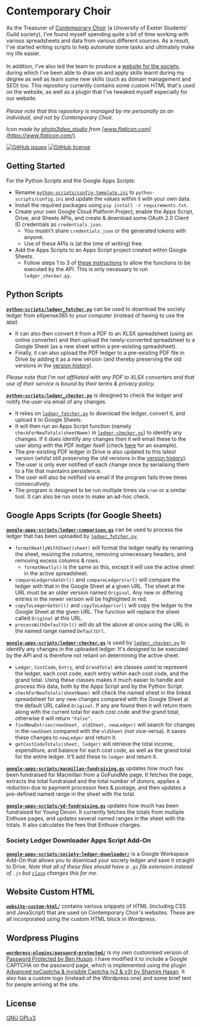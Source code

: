 # Contemporary Choir

As the Treasurer of [Contemporary Choir](https://exetercontemporarychoir.com/) (a University of Exeter Students' Guild society), I've found myself spending quite a bit of time working with various spreadsheets and data from various different sources. As a result, I've started writing scripts to help automate some tasks and ultimately make my life easier. 
<br><br>In addition, I've also led the team to produce a [website for the society](https://exetercontemporarychoir.com), during which I've been able to draw on and apply skills learnt during my degree as well as learn some new skills (such as domain management and SEO) too. This repository currently contains some custom HTML that's used on the website, as well as a plugin that I've tweaked myself especially for our website.
<br><br>*Please note that this repository is managed by me personally as an individual, and not by Contemporary Choir.*

*Icon made by [photo3idea_studio](https://www.flaticon.com/authors/photo3idea-studio) from [www.flaticon.com](https://www.flaticon.com/).*

[![GitHub issues](https://img.shields.io/github/issues/cmenon12/contemporary-choir?style=flat)](https://github.com/cmenon12/contemporary-choir/issues)
[![GitHub license](https://img.shields.io/github/license/cmenon12/contemporary-choir?style=flat)](https://github.com/cmenon12/contemporary-choir/blob/master/LICENSE)


## Getting Started
For the Python Scripts and the Google Apps Scripts:
* Rename [`python-scripts/config-template.ini`](python-scripts/config-template.ini) to `python-scripts/config.ini` and update the values within it with your own data.
* Install the required packages using `pip install -r requirements.txt`.
* Create your own Google Cloud Platform Project, enable the Apps Script, Drive, and Sheets APIs, and create & download some OAuth 2.0 Client ID credentials as `credentials.json`. 
  * You mustn't share `credentials.json` or the generated tokens with anyone.
  * Use of these APIs is (at the time of writing) free.
* Add the Apps Scripts to an Apps Script project created within Google Sheets.
  * Follow steps 1 to 3 of [these instructions](https://developers.google.com/apps-script/api/how-tos/execute#general_procedure) to allow the functions to be executed by the API. This is only necessary to run `ledger_checker.py`.


## Python Scripts

**[`python-scripts/ledger_fetcher.py`](python-scripts/ledger_fetcher.py)** 
can be used  to download the society ledger from eXpense365 to your computer (instead of having to use the app). 
* It can also then convert it from a PDF to an XLSX spreadsheet (using an online converter) and then upload the newly-converted spreadsheet to a Google Sheet (as a new sheet within a pre-existing spreadsheet). 
* Finally, it can also upload the PDF ledger to a pre-existing PDF file in Drive by adding it as a new version (and thereby preserving the old versions in the [version history](https://support.google.com/drive/answer/2409045?co=GENIE.Platform%3DDesktop&hl=en#7177508:~:text=Save%20and%20restore%20recent%20versions)). 

*Please note that I'm not affiliated with any PDF to XLSX converters and that use of their service is bound by their terms & privacy policy.*


**[`python-scripts/ledger_checker.py`](python-scripts/ledger_checker.py)** is designed to check the ledger and notify the user via email of any changes. 
* It relies on [`ledger_fetcher.py`](python-scripts/ledger_fetcher.py) to download the ledger, convert it, and upload it to Google Sheets. 
* It will then run an Apps Script function (namely `checkForNewTotals(sheetName)` in [`ledger-checker.gs`](google-apps-scripts/ledger-checker.gs)) to identify any changes. If it does identify any changes then it will email these to the user along with the PDF ledger itself (check [here](https://raw.githubusercontent.com/cmenon12/contemporary-choir/main/assets/Example%20email%20from%20ledger_checker.py.jpg) for an example). 
* The pre-existing PDF ledger in Drive is also updated to this latest version (whilst still preserving the old versions in the [version history](https://support.google.com/drive/answer/2409045?co=GENIE.Platform%3DDesktop&hl=en#7177508:~:text=Save%20and%20restore%20recent%20versions)). 
* The user is only ever notified of each change once by serialising them to a file that maintains persistence.
* The user will also be notified via email if the program fails three times consecutively.
* The program is designed to be run multiple times via `cron` or a similar tool. It can also be run once to make an ad-hoc check.

## Google Apps Scripts (for Google Sheets)
**[`google-apps-scripts/ledger-comparison.gs`](google-apps-scripts/ledger-comparison.gs)** can be used to process the ledger that has been uploaded by [`ledger_fetcher.py`](python-scripts/ledger_fetcher.py). 
* `formatNeatlyWithSheet(sheet)` will format the ledger neatly by renaming the sheet, resizing the columns, removing unnecessary headers, and removing excess columns & rows.
  * `formatNeatly()` is the same as this, except it will use the active sheet in the active spreadsheet.
* `compareLedgersGetUrl()` and `compareLedgers(url)` will compare the ledger with that in the Google Sheet at a given URL. The sheet at the URL must be an older version named `Original`. Any new or differing entries in the newer version will be highlighted in red. 
* `copyToLedgerGetUrl()` and `copyToLedger(url)` will copy the ledger to the Google Sheet at the given URL. The function will replace the sheet called `Original` at this URL.
* `processWithDefaultUrl()` will do all the above at once using the URL in the named range named `DefaultUrl`.

**[`google-apps-scripts/ledger-checker.gs`](google-apps-scripts/ledger-checker.gs)** is used by [`ledger_checker.py`](python-scripts/ledger_checker.py) to identify any changes in the uploaded ledger. It's designed to be executed by the API and is therefore not reliant on determining the active sheet.
* `Ledger`, `CostCode`, `Entry`, and `GrandTotal` are classes used to represent the ledger, each cost code, each entry within each cost code, and the grand total. Using these classes makes it much easier to handle and process this data, both by the Apps Script and by the Python Script.
* `checkForNewTotals(sheetName)` will check the named sheet in the linked spreadsheet for any new changes compared with the Google Sheet at the default URL called `Original`. If any are found then it will return them along with the current total for each cost code and the grand total, otherwise it will return `"False"`.
* `findNewEntries(newSheet, oldSheet, newLedger)` will search for changes in the `newSheet` compared with the `oldSheet` (not vice-versa). It saves these changes to `newLedger` and return it.
* `getCostCodeTotals(sheet, ledger)` will retrieve the total income, expenditure, and balance for each cost code, as well as the grand total for the entire ledger. It'll add these to `ledger` and return it.

**[`google-apps-scripts/macmillan-fundraising.gs`](google-apps-scripts/macmillan-fundraising.gs)** updates how much has been fundraised for Macmillan from a GoFundMe page. It fetches the page, extracts the total fundraised and the total number of donors, applies a reduction due to payment processor fees & postage, and then updates a pre-defined named range in the sheet with the total.

**[`google-apps-scripts/yd-fundraising.gs`](google-apps-scripts/yd-fundraising.gs)** updates how much has been fundraised for Young Devon. It currently fetches the totals from multiple Enthuse pages, and updates several named ranges in the sheet with the totals. It also calculates the fees that Enthuse charges.

### Society Ledger Downloader Apps Script Add-On
**[`google-apps-scripts/society-ledger-downloader/`](google-apps-scripts/society-ledger-downloader)** is a Google Workspace Add-On that allows you to download your society ledger and save it straight to Drive. *Note that all of these files should have a `.gs` file extension instead of `.js` but [`clasp`](https://developers.google.com/apps-script/guides/clasp) changes this for me.*

## Website Custom HTML
**[`website-custom-html/`](website-custom-html)** contains various snippets of HTML (including CSS and JavaScript) that are used on Contemporary Choir's websites. These are all incorporated using the custom HTML block in Wordpress.

## Wordpress Plugins 
**[`wordpress-plugins/password-protected/`](wordpress-plugins/password-protected)** is my own customised version of [Password Protected by Ben Huson](https://wordpress.org/plugins/password-protected/). I have modified it to include a Google CAPTCHA on the password page, which is implemented using the plugin [Advanced noCaptcha & invisible Captcha (v2 & v3) by Shamim Hasan](https://wordpress.org/plugins/advanced-nocaptcha-recaptcha/). It also has a custom logo (instead of the Wordpress one) and some brief text for people arriving at the site.

## License
[GNU GPLv3](https://choosealicense.com/licenses/gpl-3.0/)
